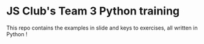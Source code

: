 # JS Club's Team 3 Python training
This repo contains the examples in slide and keys to exercises, all written in Python !
